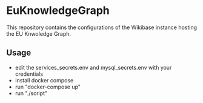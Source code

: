 # EuKnowledgeGraph

This repository contains the configurations of the Wikibase instance hosting the EU Knwoledge Graph.

## Usage
- edit the services_secrets.env and mysql_secrets.env with your credentials 
- install docker compose
- run "docker-compose up"
- run "./script"
